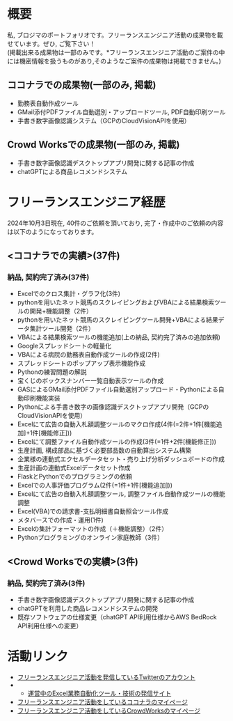 # 概要
私, ブロジマのポートフォリオです。フリーランスエンジニア活動の成果物を載せています。ぜひ, ご覧下さい！
<br>(掲載出来る成果物は一部のみです。*フリーランスエンジニア活動のご案件の中には機密情報を扱うものがあり,そのようなご案件の成果物は掲載できません。)

## ココナラでの成果物(一部のみ, 掲載)
+ 勤務表自動作成ツール
+ GMail添付PDFファイル自動選別・アップロードツール, PDF自動印刷ツール
+ 手書き数字画像認識システム（GCPのCloudVisionAPIを使用）

## Crowd Worksでの成果物(一部のみ, 掲載)
+ 手書き数字画像認識デスクトップアプリ開発に関する記事の作成
+ chatGPTによる商品レコメンドシステム

# フリーランスエンジニア経歴
2024年10月3日現在, 40件のご依頼を頂いており, 完了・作成中のご依頼の内容は以下のようになっております。

## <ココナラでの実績>(37件)
### 納品, 契約完了済み(37件)
+ Excelでのクロス集計・グラフ化(3件)
+ pythonを用いたネット競馬のスクレイピングおよびVBAによる結果検索ツールの開発+機能調整（2件）
+ pythonを用いたネット競馬のスクレイピングツール開発+VBAによる結果データ集計ツール開発（2件）
+ VBAによる結果検索ツールの機能追加(上の納品, 契約完了済みの追加依頼)
+ Googleスプレッドシートの軽量化
+ VBAによる病院の勤務表自動作成ツールの作成(2件)
+ スプレッドシートのポップアップ表示機能作成
+ Pythonの練習問題の解説
+ 宝くじのボックスナンバー一覧自動表示ツールの作成
+ GASによるGMail添付PDFファイル自動選別アップロード・Pythonによる自動印刷機能実装
+ Pythonによる手書き数字の画像認識デスクトップアプリ開発（GCPのCloudVisionAPIを使用）
+ Excelにて広告の自動入札額調整ツールのマクロ作成(4件(=2件+1件[機能追加]+1件[機能修正]))
+ Excelにて調整ファイル自動作成ツールの作成(3件(=1件+2件[機能修正]))
+ 生産計画, 構成部品に基づく必要部品数の自動算出システム構築
+ 企業様の連動式エクセルデータセット・売り上げ分析ダッシュボードの作成
+ 生産計画の連動式Excelデータセット作成
+ FlaskとPythonでのプログラミングの依頼
+ Excelでの人事評価プログラム(2件(=1件+1件[機能追加]))
+ Excelにて広告の自動入札額調整ツール, 調整ファイル自動作成ツールの機能調整
+ Excel(VBA)での請求書-支払明細書自動照合ツール作成
+ メタバースでの作成・運用(1件)
+ Excelの集計フォーマットの作成（＋機能調整）（2件）
+ Pythonプログラミングのオンライン家庭教師（3件）

## <Crowd Worksでの実績>(3件)
### 納品, 契約完了済み(3件)
+ 手書き数字画像認識デスクトップアプリ開発に関する記事の作成
+ chatGPTを利用した商品レコメンドシステムの開発
+ 既存ソフトウェアの仕様変更（chatGPT API利用仕様からAWS BedRock API利用仕様への変更）

# 活動リンク
+ [フリーランスエンジニア活動を発信しているTwitterのアカウント](https://twitter.com/fish_burozimapy)
+ + [運営中のExcel業務自動化ツール・技術の発信サイト](https://excel-program.com/)
+ [フリーランスエンジニア活動をしているココナラのマイページ](https://coconala.com/users/3423350)
+ [フリーランスエンジニア活動をしているCrowdWorksのマイページ](https://crowdworks.jp/public/employees/5066395)
